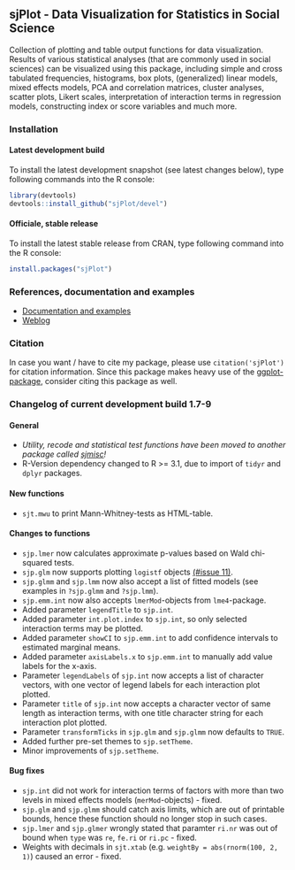 sjPlot - Data Visualization for Statistics in Social Science
------------------------------------------------------------------------------
Collection of plotting and table output functions for data visualization. Results of various statistical analyses (that are commonly used in social sciences) can be visualized using this package, including simple and cross tabulated frequencies, histograms, box plots, (generalized) linear models, mixed effects models, PCA and correlation matrices, cluster analyses, scatter plots, Likert scales, interpretation of interaction terms in regression models, constructing index or score variables and much more.


### Installation

#### Latest development build

To install the latest development snapshot (see latest changes below), type following commands into the R console:

```r
library(devtools)
devtools::install_github("sjPlot/devel")
```

#### Officiale, stable release
To install the latest stable release from CRAN, type following command into the R console:

```r
install.packages("sjPlot")
```

### References, documentation and examples

- [Documentation and examples](http://www.strengejacke.de/sjPlot/)
- [Weblog](http://strengejacke.wordpress.com/sjplot-r-package/)


### Citation

In case you want / have to cite my package, please use `citation('sjPlot')` for citation information. Since this package makes heavy use of the [ggplot-package](http://cran.r-project.org/web/packages/ggplot2/index.html), consider citing this package as well.

### Changelog of current development build 1.7-9

#### General
* _Utility, recode and statistical test functions have been moved to another package called [sjmisc](https://github.com/sjPlot/sjmisc)!_
* R-Version dependency changed to R >= 3.1, due to import of `tidyr` and `dplyr` packages.

#### New functions
* `sjt.mwu` to print Mann-Whitney-tests as HTML-table.

#### Changes to functions
* `sjp.lmer` now calculates approximate p-values based on Wald chi-squared tests.
* `sjp.glm` now supports plotting `logistf` objects [(#issue 11)](https://github.com/sjPlot/devel/issues/11).
* `sjp.glmm` and `sjp.lmm` now also accept a list of fitted models (see examples in `?sjp.glmm` and `?sjp.lmm`).
* `sjp.emm.int` now also accepts `lmerMod`-objects from `lme4`-package.
* Added parameter `legendTitle` to `sjp.int`.
* Added parameter `int.plot.index` to `sjp.int`, so only selected interaction terms may be plotted.
* Added parameter `showCI` to `sjp.emm.int` to add confidence intervals to estimated marginal means.
* Added parameter `axisLabels.x` to `sjp.emm.int` to manually add value labels for the x-axis.
* Parameter `legendLabels` of `sjp.int` now accepts a list of character vectors, with one vector of legend labels for each interaction plot plotted.
* Parameter `title` of `sjp.int` now accepts a character vector of same length as interaction terms, with one title character string for each interaction plot plotted.
* Parameter `transformTicks` in `sjp.glm` and `sjp.glmm` now defaults to `TRUE`.
* Added further pre-set themes to `sjp.setTheme`.
* Minor improvements of `sjp.setTheme`.

#### Bug fixes
* `sjp.int` did not work for interaction terms of factors with more than two levels in mixed effects models (`merMod`-objects) - fixed.
* `sjp.glm` and `sjp.glmm` should catch axis limits, which are out of printable bounds, hence these function should no longer stop in such cases.
* `sjp.lmer` and `sjp.glmer` wrongly stated that paramter `ri.nr` was out of bound when `type` was `re`, `fe.ri` or `ri.pc` - fixed.
* Weights with decimals in `sjt.xtab` (e.g. `weightBy = abs(rnorm(100, 2, 1)`) caused an error - fixed.
